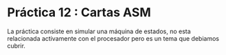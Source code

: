 # Práctica 12 : Cartas ASM
La práctica consiste en simular una máquina de estados, no esta relacionada activamente con el procesador
pero es un tema que debiamos cubrir.
